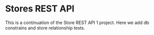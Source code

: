 # Stores REST API 

This is a continuation of the Store REST API 1 project. Here we add db constrains and store relationship tests.
